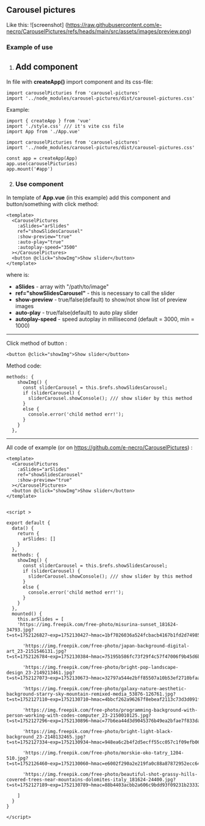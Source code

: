 ## Carousel pictures
Like this:
![screenshot] (https://raw.githubusercontent.com/e-necro/CarouselPictures/refs/heads/main/src/assets/images/preview.png)


### Example of use

1) ## Add component

In file with **createApp()** import component and its css-file:
```
import carouselPicturies from 'carousel-pictures'
import '../node_modules/carousel-pictures/dist/carousel-pictures.css'
```
Example:
```
import { createApp } from 'vue'
import './style.css' /// it's vite css file
import App from './App.vue'

import carouselPicturies from 'carousel-pictures'
import '../node_modules/carousel-pictures/dist/carousel-pictures.css'

const app = createApp(App)
app.use(carouselPicturies)
app.mount('#app')
```

2. ### Use component


In template of **App.vue** (in this example) add this component and button/something with click method:
```
<template>
  <CarouselPictures 
    :aSlides="arSlides"
    ref="showSlidesCarousel"
    :show-preview="true"
    :auto-play="true"
    :autoplay-speed="3500"
  ></CarouselPictures>
  <button @click="showImg">Show slider</button>
</template>
```
where is:
 - **aSlides** - array with "/path/to/image"
 - **ref="showSlidesCarousel"** - this is necessary to call the slider
 - **show-preview** - true/false(default) to show/not show list of preview images  
 - **auto-play** - true/false(default) to auto play slider
 - **autoplay-speed** - speed autoplay in millisecond (default = 3000, min = 1000)
---

Click method of button :
```
<button @click="showImg">Show slider</button>
```
Method code:
```
methods: {
    showImg() {
      const sliderCarousel = this.$refs.showSlidesCarousel;
      if (sliderCarousel) {
        sliderCarousel.showConsole(); /// show slider by this method
      }
      else {
        console.error('child method err!');
      }
    }
  },
```

---
All code of example (or on https://github.com/e-necro/CarouselPictures) :
```
<template>
  <CarouselPictures 
    :aSlides="arSlides"
    ref="showSlidesCarousel"
    :show-preview="true"
  ></CarouselPictures>
  <button @click="showImg">Show slider</button>
</template>


<script >

export default {
  data() {
    return {
      arSlides: []
    }
  },
  methods: {
    showImg() {
      const sliderCarousel = this.$refs.showSlidesCarousel;
      if (sliderCarousel) {
        sliderCarousel.showConsole(); /// show slider by this method
      }
      else {
        console.error('child method err!');
      }
    }
  },
  mounted() {
    this.arSlides = [
    'https://img.freepik.com/free-photo/misurina-sunset_181624-34793.jpg?t=st=1752126827~exp=1752130427~hmac=1bf7026036a524fcbacb4167b1fd2d7498530ab2f3c0f1a7cbcde76406664ca1&w=1380',

      'https://img.freepik.com/free-photo/japan-background-digital-art_23-2151546131.jpg?t=st=1752126784~exp=1752130384~hmac=75195b586fc73f29f4c57f47006f9b45d6b7630222056e874d34606cafa2e062&w=826',

      'https://img.freepik.com/free-photo/bright-pop-landscape-design_23-2149213461.jpg?t=st=1752127073~exp=1752130673~hmac=32797a544e2bff85507a10b53ef2710bfaa1692150ae5f945379e6fd808c5eec&w=826',

      'https://img.freepik.com/free-photo/galaxy-nature-aesthetic-background-starry-sky-mountain-remixed-media_53876-126761.jpg?t=st=1752127110~exp=1752130710~hmac=4bbcf262a96267f8ebeaf2113c73d3d091f43eee92fc314ad440d6d0d7bf2d52&w=826',

      'https://img.freepik.com/free-photo/programming-background-with-person-working-with-codes-computer_23-2150010125.jpg?t=st=1752127296~exp=1752130896~hmac=77b6ea44d3d9045376b49ea2bfae7f833daae1d9ec5636321ee990f26af43da2&w=826',

      'https://img.freepik.com/free-photo/bright-light-black-background_23-2148132465.jpg?t=st=1752127334~exp=1752130934~hmac=948ea6c2b4f2d5ecff55cc057c1f09efb0653e6a8a9e2ece015a48e69169fc76&w=826',

      'https://img.freepik.com/free-photo/morskie-oko-tatry_1204-510.jpg?t=st=1752126460~exp=1752130060~hmac=e6002f290a2e219fa0c88a87872952ecc64a7006b96b93da9d9dbe9e2a380cb7&w=826',

      'https://img.freepik.com/free-photo/beautiful-shot-grassy-hills-covered-trees-near-mountains-dolomites-italy_181624-24400.jpg?t=st=1752127189~exp=1752130789~hmac=88b4403acbb2a606c9bdd93f09231b233328734712303e1167386c5f672c5578&w=826',

    ]
  }
}

</script>
```